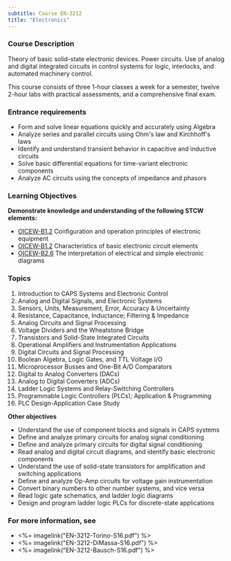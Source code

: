```yaml
---
subtitle: Course EN-3212
title: "Electronics"
---
```


### Course Description

Theory of basic solid-state electronic devices. Power circuits. Use of analog and digital integrated circuits in control systems for logic, interlocks, and automated machinery control. 

This course consists of three 1-hour classes a week for a semester, twelve 2-hour labs  with practical assessments, and a comprehensive final exam.

### Entrance requirements

* Form and solve linear equations quickly and accurately using Algebra
* Analyze series and parallel circuits using Ohm's law and Kirchhoff's laws
* Identify and understand transient behavior in capacitive and inductive circuits
* Solve basic differential equations for time-variant electronic components
* Analyze AC circuits using the concepts of impedance and phasors


### Learning Objectives

**Demonstrate knowledge and understanding of the following STCW elements:**

* [OICEW-B1.2](31#OICEW-B1\.2) Configuration and operation principles of electronic equipment
* [OICEW-B1.2](31#OICEW-B1\.2) Characteristics of basic electronic circuit elements
* [OICEW-B2.6](31#OICEW-B2\.6) The interpretation of electrical and simple electronic diagrams


### Topics

1. Introduction to CAPS Systems and Electronic Control
2. Analog and Digital Signals, and Electronic Systems
3. Sensors, Units, Measurement, Error, Accuracy & Uncertainty
4. Resistance, Capacitance, Inductance; Filtering & Impedance
5. Analog Circuits and Signal Processing
6. Voltage Dividers and the Wheatstone Bridge
7. Transistors and Solid-State Integrated Circuits
8. Operational Amplifiers and Instrumentation Applications
9. Digital Circuits and Signal Processing
10. Boolean Algebra, Logic Gates, and TTL Voltage I/O
11. Microprocessor Busses and One-Bit A/D Comparators
12. Digital to Analog Converters (DACs)
13. Analog to Digital Converters (ADCs)
14. Ladder Logic Systems and Relay-Switching Controllers
15. Programmable Logic Controllers (PLCs); Application & Programming
16. PLC Design-Application Case Study



**Other objectives**


* Understand the use of component blocks and signals in CAPS systems
* Define and analyze primary circuits for analog signal conditioning
* Define and analyze primary circuits for digital signal conditioning
* Read analog and digital circuit diagrams, and identify basic electronic components
* Understand the use of solid-state transistors for amplification and switching applications
* Define and analyze Op-Amp circuits for voltage gain instrumentation
* Convert binary numbers to other number systems, and vice versa
* Read logic gate schematics, and ladder logic diagrams
* Design and program ladder logic PLCs for discrete-state applications


### For more information, see 

* <%= imagelink("EN-3212-Torino-S16.pdf") %> 
* <%= imagelink("EN-3212-DiMassa-S16.pdf") %> 
* <%= imagelink("EN-3212-Bausch-S16.pdf") %> 



